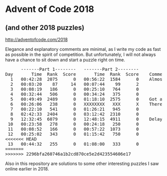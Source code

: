 # Advent of Code 2018
## (and other 2018 puzzles)
http://adventofcode.com/2018

Elegance and explanatory comments are minimal, as I write my code as fast as possible in the spirit of competition. But unfortunately, I will not always have a chance to sit down and start a puzzle right on time.

<pre>      <span>-------Part 1--------</span>   <span>-------Part 2--------</span>
Day   <span>    Time  Rank  Score</span>   <span>    Time  Rank  Score</span> <span>   Comments </span>
  1   00:42:28  2075      0   00:56:22  1584      0    Almost forgot!
  2   00:03:20    87     14   00:07:44    99      2  
  3   00:08:19   186      0   00:25:10   764      0  
  4   00:32:44   506      0   00:34:24   375      0  
  5   00:49:49  2489      0   01:18:10  2575      0    Got a late start.
  6   00:26:06   238      0   XXXXXXXX   XXX      X    There was a <a href = "https://twitter.com/ericwastl/status/1070563771339411457">bug in Part 2</a>.
  7   00:22:10   541      0   01:26:21   945      0  
  8   02:42:33  2404      0   03:12:42  2310      0    
  9   12:32:45  6079      0   12:48:15  4911      0    Delayed until next day by a stomach bug 🤢
 10   00:23:58   278      0   00:24:18   250      0
 11   00:08:52   166      0   00:57:22  1073      0
 12   00:25:02   343      0   01:15:42   750      0
<<<<<<< HEAD
 13   00:44:32   255      0   01:08:00   333      0
=======
>>>>>>> 2296bfa260746a1b2cd870ce5e2d423554606e17
</pre>

Also in this repository are solutions to some other interesting puzzles I saw online earlier in 2018.
